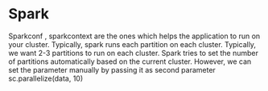 # Spark


Sparkconf , sparkcontext are the ones which helps the application to run on your cluster.
Typically, spark runs each partition on each cluster. Typically, we want 2-3 partitions to run on each cluster. 
Spark tries to set the number of partitions automatically based on the current cluster. However, we can set  the parameter manually by passing it as second parameter sc.parallelize(data, 10)
